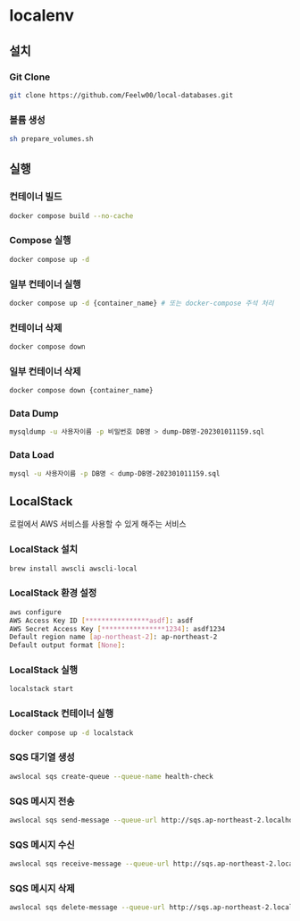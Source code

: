 # localenv

## 설치

### Git Clone

```bash
git clone https://github.com/Feelw00/local-databases.git
```

### 볼륨 생성

```bash
sh prepare_volumes.sh
```

## 실행

### 컨테이너 빌드

```bash
docker compose build --no-cache
```

### Compose 실행

```bash
docker compose up -d
```

### 일부 컨테이너 실행

```bash
docker compose up -d {container_name} # 또는 docker-compose 주석 처리
```

### 컨테이너 삭제

```bash
docker compose down
```

### 일부 컨테이너 삭제

```bash
docker compose down {container_name}
```

### Data Dump

```bash
mysqldump -u 사용자이름 -p 비밀번호 DB명 > dump-DB명-202301011159.sql
```

### Data Load

```bash
mysql -u 사용자이름 -p DB명 < dump-DB명-202301011159.sql
```

## LocalStack

로컬에서 AWS 서비스를 사용할 수 있게 해주는 서비스

### LocalStack 설치

```bash
brew install awscli awscli-local
```

### LocalStack 환경 설정

```bash
aws configure
AWS Access Key ID [****************asdf]: asdf
AWS Secret Access Key [****************1234]: asdf1234
Default region name [ap-northeast-2]: ap-northeast-2
Default output format [None]:
```

### LocalStack 실행

```bash
localstack start
```

### LocalStack 컨테이너 실행

```bash
docker compose up -d localstack
```

### SQS 대기열 생성

```bash
awslocal sqs create-queue --queue-name health-check
```

### SQS 메시지 전송

```bash
awslocal sqs send-message --queue-url http://sqs.ap-northeast-2.localhost.localstack.cloud:4566/000000000000/health-check --message-body "Hello World"
```

### SQS 메시지 수신

```bash
awslocal sqs receive-message --queue-url http://sqs.ap-northeast-2.localhost.localstack.cloud:4566/000000000000/health-check
```

### SQS 메시지 삭제

```bash
awslocal sqs delete-message --queue-url http://sqs.ap-northeast-2.localhost.localstack.cloud:4566/000000000000/health-check
```
